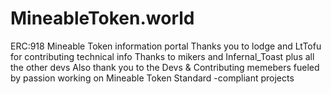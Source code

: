 # MineableToken.world
ERC:918 Mineable Token information portal
Thanks you to lodge and LtTofu for contributing technical info
Thanks to mikers and Infernal_Toast plus all the other devs
Also thank you to the Devs & Contributing memebers fueled by passion working on Mineable Token Standard -compliant projects
